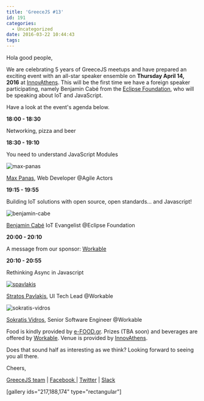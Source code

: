 ```yaml
---
title: 'GreeceJS #13'
id: 191
categories:
  - Uncategorized
date: 2016-03-22 10:44:43
tags:
---
```


Hola good people,

We are celebrating 5 years of GreeceJS meetups and have prepared an exciting event with an all-star speaker ensemble on **Thursday April 14, 2016** at [InnovAthens](http://www.innovathens.gr/). This will be the first time we have a foreign speaker participating, namely Benjamin Cabé from the [Eclipse Foundation](https://eclipse.org/), who will be speaking about IoT and JavaScript.

Have a look at the event's agenda below.

**18:00 - 18:30**

Networking, pizza and beer

**18:30 - 19:10**

You need to understand JavaScript Modules

![max-panas](https://greecejs.files.wordpress.com/2016/03/max-panas.jpg)

[Max Panas](https://twitter.com/mgjp_), Web Developer @Agile Actors

**19:15 - 19:55**

Building IoT solutions with open source, open standards… and Javascript!

![benjamin-cabe](https://greecejs.files.wordpress.com/2016/03/benjamin-cabe.jpg)

[Benjamin Cabé](https://twitter.com/kartben) IoT Evangelist @Eclipse Foundation

**20:00 - 20:10**

A message from our sponsor: [Workable](https://workable.com/)

**20:10 - 20:55**

Rethinking Async in Javascript

[![spavlakis](https://greecejs.files.wordpress.com/2016/03/spavlakis.jpg)](https://twitter.com/th3hunt)

[Stratos Pavlakis](https://twitter.com/th3hunt), UI Tech Lead @Workable

![sokratis-vidros](https://greecejs.files.wordpress.com/2016/03/sokratis-vidros.jpg)

[Sokratis Vidros](https://twitter.com/sokratisvidros), Senior Software Engineer @Workable

Food is kindly provided by [e-FOOD.gr](https://www.e-food.gr/). Prizes (TBA soon) and beverages are offered by [Workable](https://workable.com/). Venue is provided by [InnovAthens](http://www.innovathens.gr/).

Does that sound half as interesting as we think? Looking forward to seeing you all there.

Cheers,

[<span style="font-weight:400;">GreeceJS team</span>](http://greecejs.org/)<span style="font-weight:400;"> | </span>[<span style="font-weight:400;">Facebook </span>](https://www.facebook.com/Greek-JavaScript-User-Group-greecejs-178556778861246)<span style="font-weight:400;">| </span>[<span style="font-weight:400;">Twitter</span>](https://twitter.com/greecejs/)<span style="font-weight:400;"> | </span>[<span style="font-weight:400;">Slack</span>](http://greecejs-slack-signup.herokuapp.com/)

[gallery ids="217,188,174" type="rectangular"]

&nbsp;